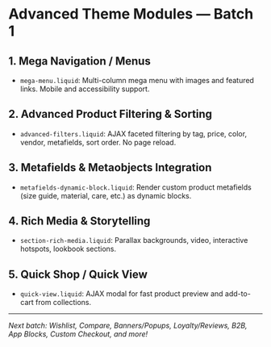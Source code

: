 # Advanced Theme Modules — Batch 1

## 1. Mega Navigation / Menus
- `mega-menu.liquid`: Multi-column mega menu with images and featured links. Mobile and accessibility support.

## 2. Advanced Product Filtering & Sorting
- `advanced-filters.liquid`: AJAX faceted filtering by tag, price, color, vendor, metafields, sort order. No page reload.

## 3. Metafields & Metaobjects Integration
- `metafields-dynamic-block.liquid`: Render custom product metafields (size guide, material, care, etc.) as dynamic blocks.

## 4. Rich Media & Storytelling
- `section-rich-media.liquid`: Parallax backgrounds, video, interactive hotspots, lookbook sections.

## 5. Quick Shop / Quick View
- `quick-view.liquid`: AJAX modal for fast product preview and add-to-cart from collections.

---

_Next batch: Wishlist, Compare, Banners/Popups, Loyalty/Reviews, B2B, App Blocks, Custom Checkout, and more!_